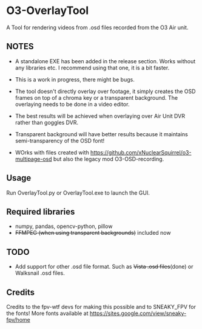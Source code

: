 # O3-OverlayTool

A Tool for rendering videos from .osd files recorded from the O3 Air unit.

## NOTES
- A standalone EXE has been added in the release section. Works without any libraries etc. I recommend using that one, it is a bit faster.

- This is a work in progress, there might be bugs.
- The tool doesn't directly overlay over footage, it simply creates the OSD frames on top of a chroma key or a transparent background. The overlaying needs to be done in a video editor.
- The best results will be achieved when overlaying over Air Unit DVR rather than goggles DVR.
- Transparent background will have better results because it maintains semi-transparency of the OSD font!
- WOrks with files created with https://github.com/xNuclearSquirrel/o3-multipage-osd but also the legacy mod O3-OSD-recording.


## Usage
Run OverlayTool.py or OverlayTool.exe to launch the GUI. 

## Required libraries
- numpy, pandas, opencv-python, pillow
- ~~FFMPEG (when using transparent backgrounds)~~ included now

## TODO
- Add support for other .osd file format. Such as ~~Vista .osd files~~(done) or Walksnail .osd files.

## Credits
Credits to the fpv-wtf devs for making this possible and to SNEAKY_FPV for the fonts! More fonts available at https://sites.google.com/view/sneaky-fpv/home
